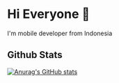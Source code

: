 # Hi Everyone 👋

I'm mobile developer from Indonesia

## Github Stats

[![Anurag's GitHub stats](https://github-readme-stats.vercel.app/api?username=ITakori)](https://github.com/anuraghazra/github-readme-stats)


<!--
**ITakora/ITakora** is a ✨ _special_ ✨ repository because its `README.md` (this file) appears on your GitHub profile.

Here are some ideas to get you started:

- 🔭 I’m currently working on ...
- 🌱 I’m currently learning ...
- 👯 I’m looking to collaborate on ...
- 🤔 I’m looking for help with ...
- 💬 Ask me about ...
- 📫 How to reach me: ...
- 😄 Pronouns: ...
- ⚡ Fun fact: ...
-->
